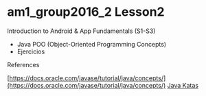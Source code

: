# am1_group2016_2 Lesson2

Introduction to Android & App Fundamentals (S1-S3)

- Java POO (Object-Oriented Programming Concepts) 
- Ejercicios

    
References

[https://docs.oracle.com/javase/tutorial/java/concepts/](https://docs.oracle.com/javase/tutorial/java/concepts/)
[Java Katas](http://codekata.pragprog.com/)

